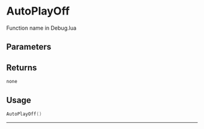 # AutoPlayOff
Function name in Debug.lua
## Parameters

## Returns
`none`
## Usage
```lua
AutoPlayOff()
```
---
